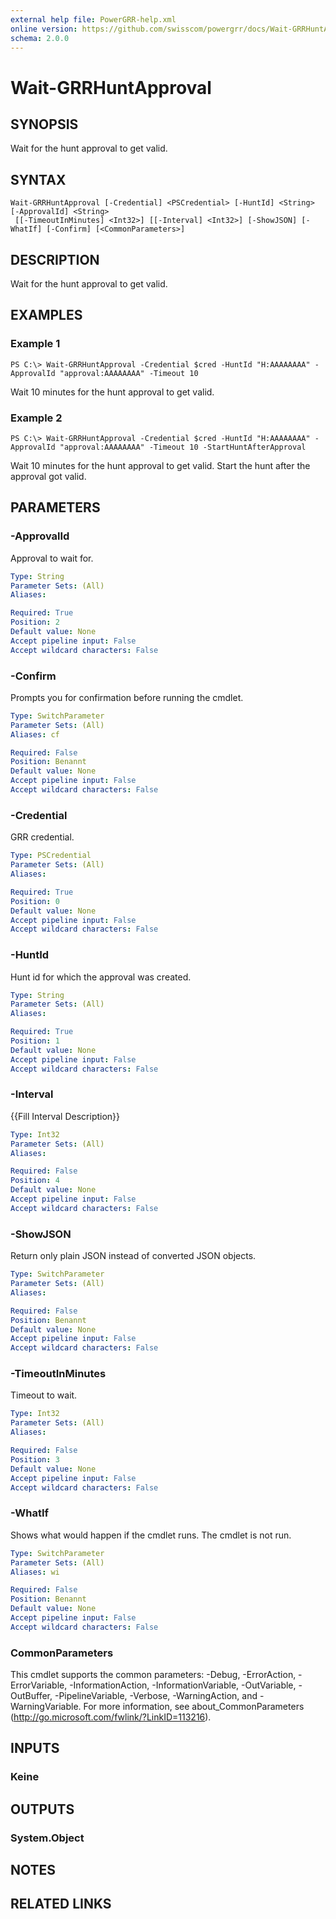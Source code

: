 ```yaml
---
external help file: PowerGRR-help.xml
online version: https://github.com/swisscom/powergrr/docs/Wait-GRRHuntApproval.md
schema: 2.0.0
---
```


# Wait-GRRHuntApproval

## SYNOPSIS
Wait for the hunt approval to get valid.

## SYNTAX

```
Wait-GRRHuntApproval [-Credential] <PSCredential> [-HuntId] <String> [-ApprovalId] <String>
 [[-TimeoutInMinutes] <Int32>] [[-Interval] <Int32>] [-ShowJSON] [-WhatIf] [-Confirm] [<CommonParameters>]
```

## DESCRIPTION
Wait for the hunt approval to get valid.

## EXAMPLES

### Example 1
```
PS C:\> Wait-GRRHuntApproval -Credential $cred -HuntId "H:AAAAAAAA" -ApprovalId "approval:AAAAAAAA" -Timeout 10 
```

Wait 10 minutes for the hunt approval to get valid.

### Example 2
```
PS C:\> Wait-GRRHuntApproval -Credential $cred -HuntId "H:AAAAAAAA" -ApprovalId "approval:AAAAAAAA" -Timeout 10 -StartHuntAfterApproval
```

Wait 10 minutes for the hunt approval to get valid. Start the hunt after the
approval got valid.

## PARAMETERS

### -ApprovalId
Approval to wait for.

```yaml
Type: String
Parameter Sets: (All)
Aliases: 

Required: True
Position: 2
Default value: None
Accept pipeline input: False
Accept wildcard characters: False
```

### -Confirm
Prompts you for confirmation before running the cmdlet.

```yaml
Type: SwitchParameter
Parameter Sets: (All)
Aliases: cf

Required: False
Position: Benannt
Default value: None
Accept pipeline input: False
Accept wildcard characters: False
```

### -Credential
GRR credential.

```yaml
Type: PSCredential
Parameter Sets: (All)
Aliases: 

Required: True
Position: 0
Default value: None
Accept pipeline input: False
Accept wildcard characters: False
```

### -HuntId
Hunt id for which the approval was created.

```yaml
Type: String
Parameter Sets: (All)
Aliases: 

Required: True
Position: 1
Default value: None
Accept pipeline input: False
Accept wildcard characters: False
```

### -Interval
{{Fill Interval Description}}

```yaml
Type: Int32
Parameter Sets: (All)
Aliases: 

Required: False
Position: 4
Default value: None
Accept pipeline input: False
Accept wildcard characters: False
```

### -ShowJSON
Return only plain JSON instead of converted JSON objects.

```yaml
Type: SwitchParameter
Parameter Sets: (All)
Aliases: 

Required: False
Position: Benannt
Default value: None
Accept pipeline input: False
Accept wildcard characters: False
```

### -TimeoutInMinutes
Timeout to wait.

```yaml
Type: Int32
Parameter Sets: (All)
Aliases: 

Required: False
Position: 3
Default value: None
Accept pipeline input: False
Accept wildcard characters: False
```

### -WhatIf
Shows what would happen if the cmdlet runs.
The cmdlet is not run.

```yaml
Type: SwitchParameter
Parameter Sets: (All)
Aliases: wi

Required: False
Position: Benannt
Default value: None
Accept pipeline input: False
Accept wildcard characters: False
```

### CommonParameters
This cmdlet supports the common parameters: -Debug, -ErrorAction, -ErrorVariable, -InformationAction, -InformationVariable, -OutVariable, -OutBuffer, -PipelineVariable, -Verbose, -WarningAction, and -WarningVariable. For more information, see about_CommonParameters (http://go.microsoft.com/fwlink/?LinkID=113216).

## INPUTS

### Keine

## OUTPUTS

### System.Object

## NOTES

## RELATED LINKS

